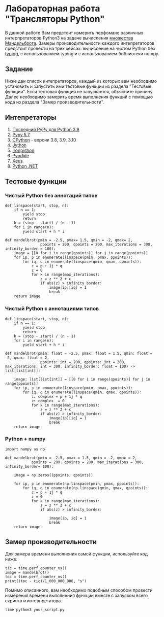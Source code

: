 # Лабораторная работа "Трансляторы Python"
В данной работе Вам предстоит измерить перфоманс различных интерпретаторов Python3 на задаче вычисления [множества Мандельброта](https://ru.wikipedia.org/wiki/Множество_Мандельброта). Замеры производительности каждого интепретаторов предстоит провести на трех кейсах: вычисление на чистом Python без [typing](https://docs.python.org/3/library/typing.html), с использованием typing и с использованием библиотеки numpy.

## Задание

Ниже дан список интепретаторов, каждый из которых вам необходимо установить и запустить ими тестовые функции из раздела "Тестовые функции". Если тестовая функция не запускается, объясните причину. Далее необходимо замерить время выполнения функций с помощью кода из раздела "Замер производительности".

## Интепретаторы
1. [Последний PyPy для Python 3.9](https://www.pypy.org/download.html)
2. [Pypy 5.7](https://downloads.python.org/pypy/)
3. [CPython](https://www.python.org/downloads/) - версии 3.8, 3.9, 3.10
4. [Jython](https://www.jython.org/index)
5. [Ironpython](https://ironpython.net/download/)
6. [Pyodide](https://github.com/pyodide/pyodide)
7. [Xeus](https://github.com/jupyter-xeus/xeus-python)
8. [Python .NET](https://pythonnet.github.io/)

## Тестовые функции

### Чистый Python без аннотаций типов

```
def linspace(start, stop, n):
    if n == 1:
        yield stop
        return
    h = (stop - start) / (n - 1)
    for i in range(n):
        yield start + h * i

def mandelbrot(pmin = -2.5, pmax= 1.5, qmin = -2, qmax= 2,
                ppoints = 200, qpoints = 200, max_iterations = 300, infinity_border = 100):
    image = [[0 for i in range(qpoints)] for j in range(ppoints)]
    for ip, p in enumerate(linspace(pmin, pmax, ppoints)):
        for iq, q in enumerate(linspace(qmin, qmax, qpoints)):
            c = p + 1j * q
            z = 0
            for k in range(max_iterations):
                z = z ** 2 + c
                if abs(z) > infinity_border:
                    image[ip][iq] = 1
                    break
    return image
```

### Чистый Python с аннотациями типов

```
def linspace(start, stop, n):
    if n == 1:
        yield stop
        return
    h = (stop - start) / (n - 1)
    for i in range(n):
        yield start + h * i

def mandelbrot(pmin: float = -2.5, pmax: float = 1.5, qmin: float = -2, qmax: float = 2,
                ppoints: int = 200, qpoints: int = 200, max_iterations: int = 300, infinity_border: float = 100) -> list[list[int]]:

    image: list[list[int]] = [[0 for i in range(qpoints)] for j in range(ppoints)]
    for ip, p in enumerate(linspace(pmin, pmax, ppoints)):
        for iq, q in enumerate(linspace(qmin, qmax, qpoints)):
            c: complex = p + 1j * q
            z: complex  = 0
            for k in range(max_iterations):
                z = z ** 2 + c
                if abs(z) > infinity_border:
                    image[ip][iq] = 1
                    break
    return image
```

### Python + numpy

```
import numpy as np

def mandelbrot(pmin = -2.5, pmax = 1.5, qmin = -2, qmax = 2,
            ppoints = 200, qpoints = 200, max_iterations = 300, infinity_border= 100):

    image = np.zeros((ppoints, qpoints))

    for ip, p in enumerate(np.linspace(pmin, pmax, ppoints)):
        for iq, q in enumerate(np.linspace(qmin, qmax, qpoints)):
            c = p + 1j * q
            z = 0
            for k in range(max_iterations):
                z = z ** 2 + c
                if abs(z) > infinity_border:

                    image[ip, iq] = 1
                    break
    return image
```


## Замер производительности
Для замера времени выполнения самой функции, используйте код ниже:

```
tic = time.perf_counter_ns()
image = mandelbrot()
toc = time.perf_counter_ns()
print((toc - tic)/1_000_000_000, "s")
```

Помимо описанного, вам необходимо подобным способом провести измерения времени выполнения функции вместе с запуском всего скрипта и интерпретатора.

```
time python3 your_script.py
```

